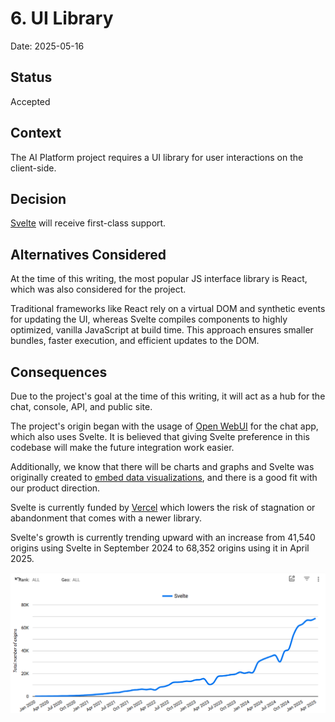 # 6. UI Library

Date: 2025-05-16

## Status

Accepted

## Context

The AI Platform project requires a UI library for user interactions on the client-side. 

## Decision

[Svelte](https://svelte.dev/) will receive first-class support.

## Alternatives Considered

At the time of this writing, the most popular JS interface library is React, which was also considered for the project.

Traditional frameworks like React rely on a virtual DOM and synthetic events for updating the UI, whereas Svelte compiles components to highly optimized, vanilla JavaScript at build time. This approach ensures smaller bundles, faster execution, and efficient updates to the DOM.

## Consequences
Due to the project's goal at the time of this writing, it will act as a hub for the chat, console, API, and public site. 

The project's origin began with the usage of [Open WebUI](https://www.openwebui.com/) for the chat app, which also uses Svelte. It is believed that giving Svelte preference in this codebase will make the future integration work easier.

Additionally, we know that there will be charts and graphs and Svelte was originally created to [embed data visualizations](https://www.offerzen.com/blog/rich-harris-on-why-he-created-svelte), and there is a good fit with our product direction.

Svelte is currently funded by [Vercel](https://vercel.com/) which lowers the risk of stagnation or abandonment that comes with a newer library. 


Svelte's growth is currently trending upward with an increase from 41,540 origins using Svelte in September 2024 to 68,352 origins using it in April 2025.

![](0006-svelte-usage-chart.png)
